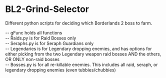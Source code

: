 # BL2-Grind-Selector
Different python scripts for deciding which Borderlands 2 boss to farm.

-- gFunc holds all functions  
-- Raids.py is for Raid Bosses only  
-- Seraphs.py is for Seraph Guardians only  
-- Legendaries is for Legendary dropping enemies, and has options for either picking from the two Legendary weapon raid bosses AND the others, OR ONLY non-raid bosses  
-- Bosses.py is for all re-killable enemies. This includes all raid, seraph, or legendary dropping enemies (even tubbies/chubbies)  
